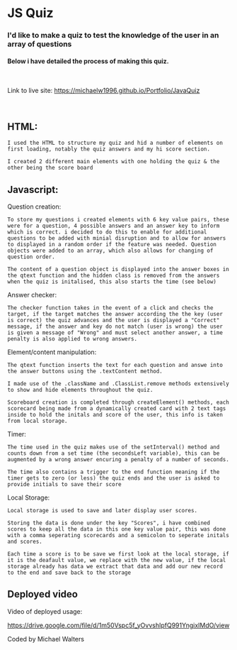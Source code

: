 # JS Quiz

### I'd like to make a quiz to test the knowledge of the user in an array of questions

#### Below i have detailed the process of making this quiz.

<br>

Link to live site: https://michaelw1996.github.io/Portfolio/JavaQuiz

<br>

## HTML:

    I used the HTML to structure my quiz and hid a number of elements on first loading, notably the quiz answers and my hi score section.

    I created 2 different main elements with one holding the quiz & the other being the score board

## Javascript:

Question creation:

    To store my questions i created elements with 6 key value pairs, these were for a question, 4 possible answers and an answer key to inform which is correct. i decided to do this to enable for additional questions to be added with minial disruption and to allow for answers to displayed in a random order if the feature was needed. Question objects were added to an array, which also allows for changing of question order.

    The content of a question object is displayed into the answer boxes in the qtext function and the hidden class is removed from the answers when the quiz is initalised, this also starts the time (see below)

Answer checker:

    The checker function takes in the event of a click and checks the target, if the target matches the answer according the the key (user is correct) the quiz advances and the user is displayed a "Correct" message, if the answer and key do not match (user is wrong) the user is given a message of "Wrong" and must select another answer, a time penalty is also applied to wrong answers.

Element/content manipulation:

    The qtext function inserts the text for each question and answe into the answer buttons using the .textContent method.

    I made use of the .className and .ClassList.remove methods extensively to show and hide elements throughout the quiz.

    Scoreboard creation is completed through createElement() methods, each scorecard being made from a dynamically created card with 2 text tags inside to hold the initals and score of the user, this info is taken from local storage.

Timer:

    The time used in the quiz makes use of the setInterval() method and counts down from a set time (the secondsLeft variable), this can be augmented by a wrong answer encuring a penalty of a number of seconds.

    The time also contains a trigger to the end function meaning if the timer gets to zero (or less) the quiz ends and the user is asked to provide initials to save their score

Local Storage:

    Local storage is used to save and later display user scores.

    Storing the data is done under the key "Scores", i have combined scores to keep all the data in this one key value pair, this was done with a comma seperating scorecards and a semicolon to seperate initals and scores.

    Each time a score is to be save we first look at the local storage, if it is the deafault value, we replace with the new value, if the local storage already has data we extract that data and add our new record to the end and save back to the storage

## Deployed video

Video of deployed usage:

https://drive.google.com/file/d/1m50Vspc5f_yOvvshIpfQ991YngixIMdO/view

Coded by Michael Walters
